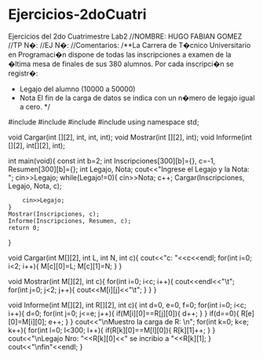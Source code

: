 # Ejercicios-2doCuatri
Ejercicios del 2do Cuatrimestre Lab2
//NOMBRE: HUGO FABIAN GOMEZ
//TP N�:
//EJ N�:
//Comentarios:
/**La Carrera de T�cnico Universitario en Programaci�n dispone de todas las
inscripciones a examen de la �ltima mesa de finales de sus 380 alumnos.
Por cada inscripci�n se registr�:
- Legajo del alumno (10000 a 50000)
- Nota
El fin de la carga de datos se indica con un n�mero de legajo igual a cero. */

#include <cstdlib>
#include <cstdio>
#include <cstring>
#include <iostream>
using namespace std;


void Cargar(int [][2], int, int, int);
void Mostrar(int [][2], int);
void Informe(int [][2], int[][2], int);

int main(void){
    const int b=2;
    int Inscripciones[300][b]={}, c=-1, Resumen[300][b]={};
    int Legajo, Nota;
    cout<<"Ingrese el Legajo y la Nota: ";
    cin>>Legajo;
    while(Legajo!=0){
        cin>>Nota;
        c++;
        Cargar(Inscripciones, Legajo, Nota, c);

        cin>>Legajo;
    }
    Mostrar(Inscripciones, c);
    Informe(Inscripciones, Resumen, c);
    return 0;
}


void Cargar(int M[][2], int L, int N, int c){
    cout<<"c: "<<c<<endl;
    for(int i=0; i<2; i++){
        M[c][0]=L;
        M[c][1]=N;
    }
}

void Mostrar(int M[][2], int c){
    for(int i=0; i<c; i++){
        cout<<endl<<"\t";
        for(int j=0; j<2; j++){
            cout<<M[i][j]<<"\t";
        }
    }
}

void Informe(int M[][2], int R[][2], int c){
    int d=0, e=0, f=0;
    for(int i=0; i<c; i++){
        d=0;
        for(int j=0; j<=e; j++){
            if(M[i][0]==R[j][0]){
                d++;
            }
        }
        if(d==0){
            R[e][0]=M[i][0];
            e++;
        }
    }
    cout<<"\nMuestro la carga de R: \n";
    for(int k=0; k<e; k++){
        for(int l=0; l<300; l++){
            if(R[k][0]==M[l][0]){
                R[k][1]++;
            }
        }
        cout<<"\nLegajo Nro: "<<R[k][0]<<" se incribio a "<<R[k][1];
    }
    cout<<"\nfin"<<endl;
}
